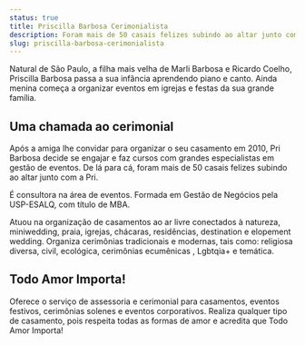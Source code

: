 ```yaml
---
status: true
title: Priscilla Barbosa Cerimonialista
description: Foram mais de 50 casais felizes subindo ao altar junto com a Pri. É consultora na área de eventos. Formada em Gestão de Negócios pela USP-ESALQ, com título de MBA.
slug: priscilla-barbosa-cerimonialista
---
```


Natural de São Paulo, a filha mais velha de Marli Barbosa e Ricardo Coelho, Priscilla Barbosa passa a sua infância aprendendo piano e canto. Ainda menina começa a organizar eventos em igrejas e festas da sua grande família.

## Uma chamada ao cerimonial

Após a amiga lhe convidar para organizar o seu casamento em 2010, Pri Barbosa decide se engajar e faz cursos com grandes especialistas em gestão de eventos. De lá para cá, foram mais de 50 casais felizes subindo ao altar junto com a Pri.

É consultora na área de eventos. Formada em Gestão de Negócios pela USP-ESALQ, com título de MBA.

Atuou na organização de casamentos ao ar livre conectados à natureza, miniwedding, praia, igrejas, chácaras, residências, destination e elopement wedding. Organiza cerimônias tradicionais e modernas, tais como: religiosa diversa, civil, ecológica, cerimônias ecumênicas , Lgbtqia+ e temática.

## Todo Amor Importa!

Oferece o serviço de assessoria e cerimonial para casamentos, eventos festivos, cerimônias solenes e eventos corporativos. Realiza qualquer tipo de casamento, pois respeita todas as formas de amor e acredita que Todo Amor Importa!
